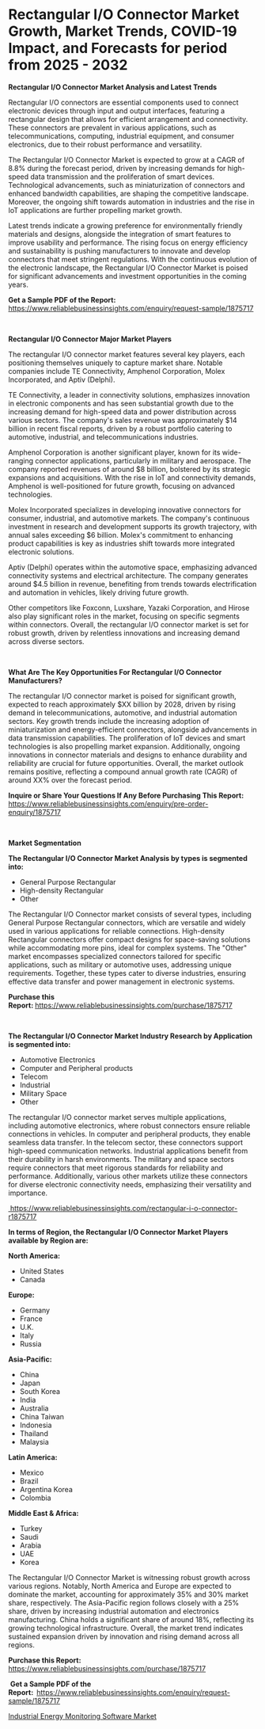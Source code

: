 <p><h1>Rectangular I/O Connector Market Growth, Market Trends, COVID-19 Impact, and Forecasts for period from 2025 - 2032</h1></p><p><strong>Rectangular I/O Connector Market Analysis and Latest Trends</strong></p>
<p><p>Rectangular I/O connectors are essential components used to connect electronic devices through input and output interfaces, featuring a rectangular design that allows for efficient arrangement and connectivity. These connectors are prevalent in various applications, such as telecommunications, computing, industrial equipment, and consumer electronics, due to their robust performance and versatility.</p><p>The Rectangular I/O Connector Market is expected to grow at a CAGR of 8.8% during the forecast period, driven by increasing demands for high-speed data transmission and the proliferation of smart devices. Technological advancements, such as miniaturization of connectors and enhanced bandwidth capabilities, are shaping the competitive landscape. Moreover, the ongoing shift towards automation in industries and the rise in IoT applications are further propelling market growth.</p><p>Latest trends indicate a growing preference for environmentally friendly materials and designs, alongside the integration of smart features to improve usability and performance. The rising focus on energy efficiency and sustainability is pushing manufacturers to innovate and develop connectors that meet stringent regulations. With the continuous evolution of the electronic landscape, the Rectangular I/O Connector Market is poised for significant advancements and investment opportunities in the coming years.</p></p>
<p><strong>Get a Sample PDF of the Report:&nbsp;</strong> <a href="https://www.reliablebusinessinsights.com/enquiry/request-sample/1875717?utm_campaign=63&utm_medium=2&utm_source=Github&utm_content=ia&utm_term=12012025&utm_id=rectangular-io-connector">https://www.reliablebusinessinsights.com/enquiry/request-sample/1875717</a></p>
<p>&nbsp;</p>
<p><strong>Rectangular I/O Connector Major Market Players</strong></p>
<p><p>The rectangular I/O connector market features several key players, each positioning themselves uniquely to capture market share. Notable companies include TE Connectivity, Amphenol Corporation, Molex Incorporated, and Aptiv (Delphi). </p><p>TE Connectivity, a leader in connectivity solutions, emphasizes innovation in electronic components and has seen substantial growth due to the increasing demand for high-speed data and power distribution across various sectors. The company's sales revenue was approximately $14 billion in recent fiscal reports, driven by a robust portfolio catering to automotive, industrial, and telecommunications industries.</p><p>Amphenol Corporation is another significant player, known for its wide-ranging connector applications, particularly in military and aerospace. The company reported revenues of around $8 billion, bolstered by its strategic expansions and acquisitions. With the rise in IoT and connectivity demands, Amphenol is well-positioned for future growth, focusing on advanced technologies.</p><p>Molex Incorporated specializes in developing innovative connectors for consumer, industrial, and automotive markets. The company's continuous investment in research and development supports its growth trajectory, with annual sales exceeding $6 billion. Molex's commitment to enhancing product capabilities is key as industries shift towards more integrated electronic solutions.</p><p>Aptiv (Delphi) operates within the automotive space, emphasizing advanced connectivity systems and electrical architecture. The company generates around $4.5 billion in revenue, benefiting from trends towards electrification and automation in vehicles, likely driving future growth.</p><p>Other competitors like Foxconn, Luxshare, Yazaki Corporation, and Hirose also play significant roles in the market, focusing on specific segments within connectors. Overall, the rectangular I/O connector market is set for robust growth, driven by relentless innovations and increasing demand across diverse sectors.</p></p>
<p>&nbsp;</p>
<p><strong>What Are The Key Opportunities For Rectangular I/O Connector Manufacturers?</strong></p>
<p><p>The rectangular I/O connector market is poised for significant growth, expected to reach approximately $XX billion by 2028, driven by rising demand in telecommunications, automotive, and industrial automation sectors. Key growth trends include the increasing adoption of miniaturization and energy-efficient connectors, alongside advancements in data transmission capabilities. The proliferation of IoT devices and smart technologies is also propelling market expansion. Additionally, ongoing innovations in connector materials and designs to enhance durability and reliability are crucial for future opportunities. Overall, the market outlook remains positive, reflecting a compound annual growth rate (CAGR) of around XX% over the forecast period.</p></p>
<p><strong>Inquire or Share Your Questions If Any Before Purchasing This Report:</strong> <a href="https://www.reliablebusinessinsights.com/enquiry/pre-order-enquiry/1875717?utm_campaign=63&utm_medium=2&utm_source=Github&utm_content=ia&utm_term=12012025&utm_id=rectangular-io-connector">https://www.reliablebusinessinsights.com/enquiry/pre-order-enquiry/1875717</a></p>
<p>&nbsp;</p>
<p><strong>Market Segmentation</strong></p>
<p><strong>The Rectangular I/O Connector Market Analysis by types is segmented into:</strong></p>
<p><ul><li>General Purpose Rectangular</li><li>High-density Rectangular</li><li>Other</li></ul></p>
<p><p>The Rectangular I/O Connector market consists of several types, including General Purpose Rectangular connectors, which are versatile and widely used in various applications for reliable connections. High-density Rectangular connectors offer compact designs for space-saving solutions while accommodating more pins, ideal for complex systems. The "Other" market encompasses specialized connectors tailored for specific applications, such as military or automotive uses, addressing unique requirements. Together, these types cater to diverse industries, ensuring effective data transfer and power management in electronic systems.</p></p>
<p><strong>Purchase this Report:&nbsp;</strong><a href="https://www.reliablebusinessinsights.com/purchase/1875717?utm_campaign=63&utm_medium=2&utm_source=Github&utm_content=ia&utm_term=12012025&utm_id=rectangular-io-connector">https://www.reliablebusinessinsights.com/purchase/1875717</a></p>
<p>&nbsp;</p>
<p><strong>The Rectangular I/O Connector Market Industry Research by Application is segmented into:</strong></p>
<p><ul><li>Automotive Electronics</li><li>Computer and Peripheral products</li><li>Telecom</li><li>Industrial</li><li>Military Space</li><li>Other</li></ul></p>
<p><p>The rectangular I/O connector market serves multiple applications, including automotive electronics, where robust connectors ensure reliable connections in vehicles. In computer and peripheral products, they enable seamless data transfer. In the telecom sector, these connectors support high-speed communication networks. Industrial applications benefit from their durability in harsh environments. The military and space sectors require connectors that meet rigorous standards for reliability and performance. Additionally, various other markets utilize these connectors for diverse electronic connectivity needs, emphasizing their versatility and importance.</p></p>
<p><a href="https://www.reliablebusinessinsights.com/rectangular-i-o-connector-r1875717?utm_campaign=63&utm_medium=2&utm_source=Github&utm_content=ia&utm_term=12012025&utm_id=rectangular-io-connector">&nbsp;https://www.reliablebusinessinsights.com/rectangular-i-o-connector-r1875717</a></p>
<p><strong>In terms of Region, the Rectangular I/O Connector Market Players available by Region are:</strong></p>
<p>
    <p> <strong> North America: </strong>
        <ul>
            <li>United States</li>
            <li>Canada</li>
        </ul>
        </p> 
    <p> <strong> Europe: </strong>
        <ul>
            <li>Germany</li>
            <li>France</li>
            <li>U.K.</li>
            <li>Italy</li>
            <li>Russia</li>
        </ul>
        </p> 
    <p> <strong> Asia-Pacific: </strong>
        <ul>
            <li>China</li>
            <li>Japan</li>
            <li>South Korea</li>
            <li>India</li>
            <li>Australia</li>
            <li>China Taiwan</li>
            <li>Indonesia</li>
            <li>Thailand</li>
            <li>Malaysia</li>
        </ul>
        </p> 
    <p> <strong> Latin America: </strong>
        <ul>
            <li>Mexico</li>
            <li>Brazil</li>
            <li>Argentina Korea</li>
            <li>Colombia</li>
        </ul>
        </p> 
    <p> <strong> Middle East & Africa: </strong>
        <ul>
            <li>Turkey</li>
            <li>Saudi</li>
            <li>Arabia</li>
            <li>UAE</li>
            <li>Korea</li>
        </ul>
    </p>
    </p>
<p><p>The Rectangular I/O Connector Market is witnessing robust growth across various regions. Notably, North America and Europe are expected to dominate the market, accounting for approximately 35% and 30% market share, respectively. The Asia-Pacific region follows closely with a 25% share, driven by increasing industrial automation and electronics manufacturing. China holds a significant share of around 18%, reflecting its growing technological infrastructure. Overall, the market trend indicates sustained expansion driven by innovation and rising demand across all regions.</p></p>
<p><strong>Purchase this Report: </strong><a href="https://www.reliablebusinessinsights.com/purchase/1875717?utm_campaign=63&utm_medium=2&utm_source=Github&utm_content=ia&utm_term=12012025&utm_id=rectangular-io-connector">https://www.reliablebusinessinsights.com/purchase/1875717</a></p>
<p>&nbsp;<strong>Get a Sample PDF of the Report:&nbsp;&nbsp;</strong><a href="https://www.reliablebusinessinsights.com/enquiry/request-sample/1875717?utm_campaign=63&utm_medium=2&utm_source=Github&utm_content=ia&utm_term=12012025&utm_id=rectangular-io-connector">https://www.reliablebusinessinsights.com/enquiry/request-sample/1875717</a></p>
<p><strong></strong></p>
<p><p><a href="https://github.com/barnickclara79/Market-Research-Report-List-1/blob/main/industrial-energy-monitoring-software-market.md?utm_campaign=63&utm_medium=2&utm_source=Github&utm_content=ia&utm_term=12012025&utm_id=rectangular-io-connector">Industrial Energy Monitoring Software Market</a></p></p>